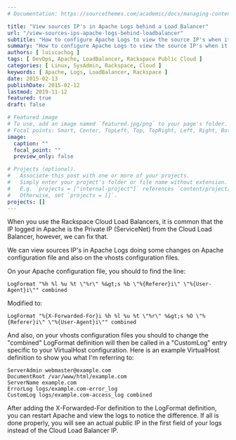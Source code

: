 ```yaml
---
# Documentation: https://sourcethemes.com/academic/docs/managing-content/

title: "View sources IP's in Apache Logs behind a Load Balancer"
url: "/view-sources-ips-apache-logs-behind-loadbalancer"
subtitle: "How to configure Apache Logs to view the source IP's when it is behind a Load Balancer"
summary: "How to configure Apache Logs to view the source IP's when it is behind a Load Balancer"
authors: [ luiscachog ]
tags: [ DevOps, Apache, LoadBalancer, Rackspace Public Cloud ]
categories: [ Linux, SysAdmin, Rackspace, Cloud ]
keywords: [ Apache, Logs, LoadBalancer, Rackspace ]
date: 2015-02-13
publishDate: 2015-02-12
lastmod: 2019-11-12
featured: true
draft: false

# Featured image
# To use, add an image named `featured.jpg/png` to your page's folder.
# Focal points: Smart, Center, TopLeft, Top, TopRight, Left, Right, BottomLeft, Bottom, BottomRight.
image:
  caption: ""
  focal_point: ""
  preview_only: false

# Projects (optional).
#   Associate this post with one or more of your projects.
#   Simply enter your project's folder or file name without extension.
#   E.g. `projects = ["internal-project"]` references `content/project/deep-learning/index.md`.
#   Otherwise, set `projects = []`.
projects: []
---
```

When you use the Rackspace Cloud Load Balancers, it is common that the IP logged in Apache is the Private IP (ServiceNet) from the Cloud Load Balancer, however, we can fix that.
  
We can view sources IP's in Apache Logs doing some changes on Apache configuration file and also on the vhosts configuration files.
  
On your Apache configuration file, you should to find the line:

```shell
LogFormat "%h %l %u %t \"%r\" %&gt;s %b \"%{Referer}i\" \"%{User-Agent}i\"" combined
```

Modified to:

```shell
LogFormat "%{X-Forwarded-For}i %h %l %u %t \"%r\" %&gt;s %O \"%{Referer}i\" \"%{User-Agent}i\"" combined
```

And also, on your vhosts configuration files you should to change the "combined" LogFormat definition will then be called in a "CustomLog" entry specific to your VirtualHost configuration. Here is an example VirtualHost definition to show you what I'm referring to:

```shell
ServerAdmin webmaster@example.com
DocumentRoot /var/www/html/example.com
ServerName example.com
ErrorLog logs/example.com-error_log
CustomLog logs/example.com-access_log combined
```

After adding the X-Forwarded-For definition to the LogFormat definition, you can restart Apache and view the logs to notice the difference. If all is done properly, you will see an actual public IP in the first field of your logs instead of the Cloud Load Balancer IP.
